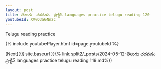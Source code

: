 ```yaml
---
layout: post
title: తెలుగు  చదవడం  ప్రాక్టీస్ languages practice telugu reading 120
youtubeId: XVvQ3a6Nn2c
---
```

 
 
Telugu reading practice
 
 
 
 
 


{% include youtubePlayer.html id=page.youtubeId %}
 
[Next]({{ site.baseurl }}{% link  split2/_posts/2024-05-12-తెలుగు  చదవడం  ప్రాక్టీస్ languages practice telugu reading 119.md%})
 
